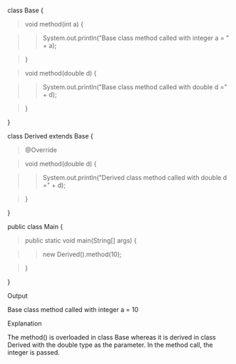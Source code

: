 class Base {

>void method(int a) {

>>System.out.println(\"Base class method called with integer a = \" +
a);

>}

>void method(double d) {

>>System.out.println(\"Base class method called with double d =\" +
d);

>}

}

class Derived extends Base {

>@Override

>void method(double d) {

>>System.out.println(\"Derived class method called with double d =\" +
d);

>}

}

public class Main {

>public static void main(String\[\] args) {

>>new Derived().method(10);

>}

}

Output

Base class method called with integer a = 10

Explanation

The method() is overloaded in class Base whereas it is derived in class
Derived with the double type as the parameter. In the method call, the
integer is passed.